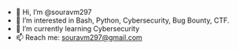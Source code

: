 - 👋 Hi, I’m @souravm297
- 👀 I’m interested in Bash, Python, Cybersecurity, Bug Bounty, CTF. 
- 🌱 I’m currently learning Cybersecurity
- 📫 Reach me: souravm297@gmail.com 
